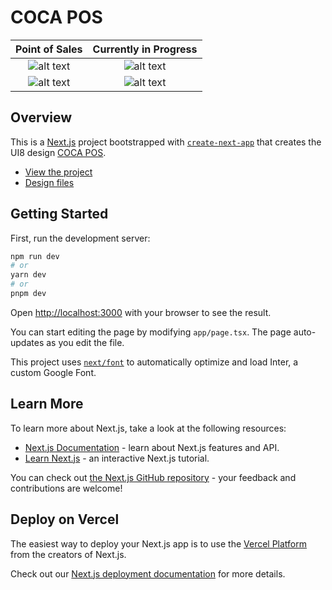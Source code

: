 # COCA POS

Point of Sales |  Currently in Progress
:-------------------------:|:-------------------------:
![alt text](https://images.ui8.net/uploads/2_1679882564956.png) | ![alt text](https://images.ui8.net/uploads/2_1679882564959.png) 
![alt text](https://images.ui8.net/uploads/4_1679882488305.png) | ![alt text](https://images.ui8.net/uploads/8_1679882455678.png) 

## Overview

This is a [Next.js](https://nextjs.org/) project bootstrapped with [`create-next-app`](https://github.com/vercel/next.js/tree/canary/packages/create-next-app) that creates
the UI8 design [COCA POS](https://ui8.net/sans-design/products/coca-point-of-sales).

- [View the project](https://stupendous-meerkat-396406.netlify.app/)
- [Design files](https://ui8.net/sans-design/products/coca-point-of-sales)

## Getting Started


First, run the development server:

```bash
npm run dev
# or
yarn dev
# or
pnpm dev
```

Open [http://localhost:3000](http://localhost:3000) with your browser to see the result.

You can start editing the page by modifying `app/page.tsx`. The page auto-updates as you edit the file.

This project uses [`next/font`](https://nextjs.org/docs/basic-features/font-optimization) to automatically optimize and load Inter, a custom Google Font.

## Learn More

To learn more about Next.js, take a look at the following resources:

- [Next.js Documentation](https://nextjs.org/docs) - learn about Next.js features and API.
- [Learn Next.js](https://nextjs.org/learn) - an interactive Next.js tutorial.

You can check out [the Next.js GitHub repository](https://github.com/vercel/next.js/) - your feedback and contributions are welcome!

## Deploy on Vercel

The easiest way to deploy your Next.js app is to use the [Vercel Platform](https://vercel.com/new?utm_medium=default-template&filter=next.js&utm_source=create-next-app&utm_campaign=create-next-app-readme) from the creators of Next.js.

Check out our [Next.js deployment documentation](https://nextjs.org/docs/deployment) for more details.

